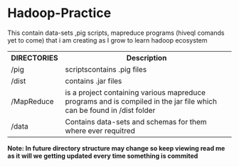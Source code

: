 # Hadoop-Practice
This contain data-sets ,pig scripts, mapreduce programs (hiveql comands yet to come) that i am creating as I grow to learn hadoop ecosystem


<table>
<tr><th>DIRECTORIES</th><th>Description</th></tr>
<tr><td>/pig</td><td> scriptscontains .pig files  </td></tr>                                           
<tr><td>/dist</td><td>contains .jar files </td></tr>                                           
<tr><td>/MapReduce</td><td> is a project containing various mapreduce programs and is compiled in the jar file which can be found in /dist folder</td></tr> 
<tr><td>/data</td><td>Contains data-sets and schemas for them where ever requitred</td></tr> 
</table>

<b>Note: In future directory structure may change so keep viewing read me as it will we getting updated every time something is commited </b>
